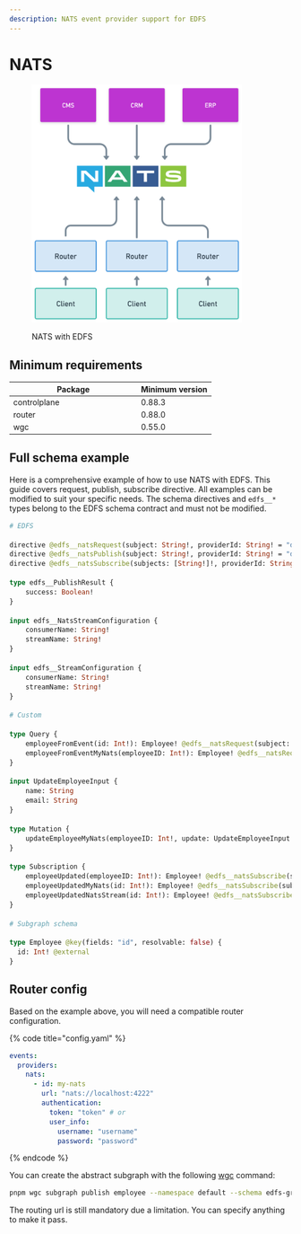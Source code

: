 ```yaml
---
description: NATS event provider support for EDFS
---
```


# NATS

<figure><img src="../../../.gitbook/assets/image (114).png" alt="" width="375"><figcaption><p>NATS with EDFS</p></figcaption></figure>

## Minimum requirements

<table><thead><tr><th width="214">Package</th><th>Minimum version</th></tr></thead><tbody><tr><td>controlplane</td><td>0.88.3</td></tr><tr><td>router</td><td>0.88.0</td></tr><tr><td>wgc</td><td>0.55.0</td></tr></tbody></table>

## Full schema example

Here is a comprehensive example of how to use NATS with EDFS. This guide covers request, publish, subscribe directive. All examples can be modified to suit your specific needs. The schema directives and `edfs__*` types belong to the EDFS schema contract and must not be modified.

```graphql
# EDFS

directive @edfs__natsRequest(subject: String!, providerId: String! = "default") on FIELD_DEFINITION
directive @edfs__natsPublish(subject: String!, providerId: String! = "default") on FIELD_DEFINITION
directive @edfs__natsSubscribe(subjects: [String!]!, providerId: String! = "default", streamConfiguration: edfs__NatsStreamConfiguration) on FIELD_DEFINITION

type edfs__PublishResult {
    success: Boolean!
}

input edfs__NatsStreamConfiguration {
    consumerName: String!
    streamName: String!
}

input edfs__StreamConfiguration {
    consumerName: String!
    streamName: String!
}

# Custom

type Query {
    employeeFromEvent(id: Int!): Employee! @edfs__natsRequest(subject: "getEmployee.{{ args.id }}", providerId: "my-nats")
    employeeFromEventMyNats(employeeID: Int!): Employee! @edfs__natsRequest(subject: "getEmployeeMyNats.{{ args.employeeID }}", providerId: "my-nats")
}

input UpdateEmployeeInput {
    name: String
    email: String
}

type Mutation {
    updateEmployeeMyNats(employeeID: Int!, update: UpdateEmployeeInput!): edfs__PublishResult! @edfs__natsPublish(subject: "employeeUpdatedMyNats.{{ args.employeeID }}", providerId: "my-nats")
}

type Subscription {
    employeeUpdated(employeeID: Int!): Employee! @edfs__natsSubscribe(subjects: ["employeeUpdated.{{ args.employeeID }}"])
    employeeUpdatedMyNats(id: Int!): Employee! @edfs__natsSubscribe(subjects: ["employeeUpdatedMyNats.{{ args.id }}", "employeeUpdatedMyNatsTwo.{{ args.id }}"], providerId: "my-nats")
    employeeUpdatedNatsStream(id: Int!): Employee! @edfs__natsSubscribe(subjects: ["employeeUpdated.{{ args.id }}"], streamConfiguration: { consumerName: "consumerName", streamName: "streamName"}, providerId: "my-nats")
}

# Subgraph schema

type Employee @key(fields: "id", resolvable: false) {
  id: Int! @external
}
```

## Router config

Based on the example above, you will need a compatible router configuration.

{% code title="config.yaml" %}
```yaml
events:
  providers:
    nats:
      - id: my-nats
        url: "nats://localhost:4222"
        authentication: 
          token: "token" # or
          user_info: 
            username: "username"
            password: "password"
```
{% endcode %}

You can create the abstract subgraph with the following [wgc](../../../cli/intro.md) command:

```bash
pnpm wgc subgraph publish employee --namespace default --schema edfs-graph.graphqls --routing-url http://localhost:4004/graphql
```

The routing url is still mandatory due a limitation. You can specify anything to make it pass.
